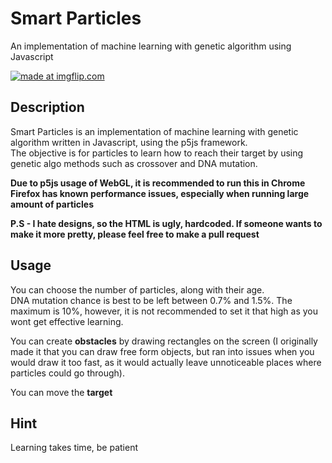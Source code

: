 # Smart Particles
An implementation of machine learning with genetic algorithm using Javascript

<a href="https://imgflip.com/gif/1yut6l"><img src="https://i.imgflip.com/1yut6l.gif" title="made at imgflip.com"/></a>

## Description

Smart Particles is an implementation of machine learning with genetic algorithm written in Javascript, using the p5js framework.  
The objective is for particles to learn how to reach their target by using genetic algo methods such as crossover and DNA mutation.

**Due to p5js usage of WebGL, it is recommended to run this in Chrome**  
**Firefox has known performance issues, especially when running large amount of particles**

**P.S - I hate designs, so the HTML is ugly, hardcoded. If someone wants to make it more pretty, please feel free to make a pull request**  

## Usage 
You can choose the number of particles, along with their age.  
DNA mutation chance is best to be left between 0.7% and 1.5%. The maximum is 10%, however, it is not recommended to set it that high as you wont get effective learning. 

You can create **obstacles** by drawing rectangles on the screen (I originally made it that you can draw free form objects, but ran into issues when you would draw it too fast, as it would actually leave unnoticeable places where particles could go through).

You can move the **target** 

## Hint
Learning takes time, be patient


